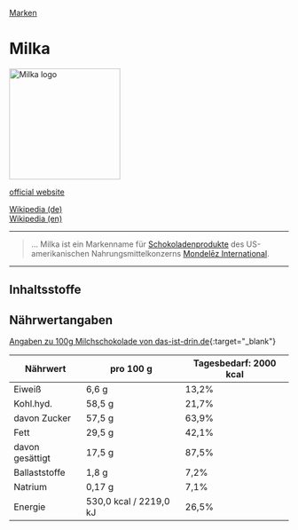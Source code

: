 [Marken](../marken.html)   

# Milka

<img src="https://upload.wikimedia.org/wikipedia/commons/1/16/Milka_Logo.svg" height="200" alt="Milka logo">

<a target="_blank" href="http://www.milka.de/">official website</a>   

<a target="_blank" href="https://de.wikipedia.org/wiki/Milka_(Marke)">Wikipedia (de)</a>   
<a target="_blank" href="https://en.wikipedia.org/wiki/Milka">Wikipedia (en)</a>

---

> ... Milka ist ein Markenname für [Schokoladenprodukte](../nahrung/schokolade.html) des US-amerikanischen Nahrungsmittelkonzerns [Mondelēz International](../konzerne/mondelez_international.html).  
---

## Inhaltsstoffe

## Nährwertangaben

[Angaben zu 100g Milchschokolade von das-ist-drin.de](http://das-ist-drin.de/Milka-Alpenmilch-100-g--416351/){:target="_blank"}   

Nährwert | pro 100 g | Tagesbedarf: 2000 kcal
--- | --- | ---
Eiweiß | 6,6 g | 13,2%
Kohl.hyd. |58,5 g |	21,7%
davon Zucker | 57,5 g | 63,9%
Fett | 29,5 g | 42,1%
davon gesättigt | 17,5 g | 87,5%
Ballaststoffe | 1,8 g | 7,2%
Natrium | 0,17 g | 7,1%
Energie |530,0 kcal / 2219,0 kJ | 26,5%
